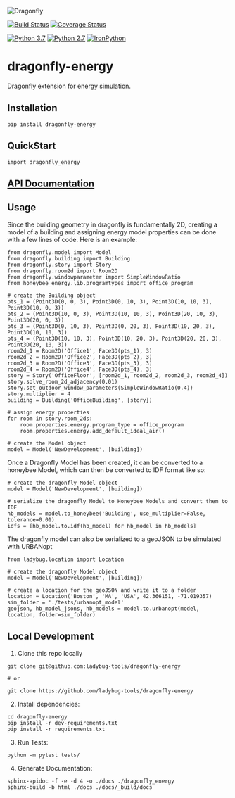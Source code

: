 ![Dragonfly](https://www.ladybug.tools/assets/img/dragonfly.png)

[![Build Status](https://github.com/ladybug-tools/dragonfly-energy/workflows/CI/badge.svg)](https://github.com/ladybug-tools/dragonfly-energy/actions)
[![Coverage Status](https://coveralls.io/repos/github/ladybug-tools/dragonfly-energy/badge.svg?branch=master)](https://coveralls.io/github/ladybug-tools/dragonfly-energy)

[![Python 3.7](https://img.shields.io/badge/python-3.7-blue.svg)](https://www.python.org/downloads/release/python-370/) [![Python 2.7](https://img.shields.io/badge/python-2.7-green.svg)](https://www.python.org/downloads/release/python-270/) [![IronPython](https://img.shields.io/badge/ironpython-2.7-red.svg)](https://github.com/IronLanguages/ironpython2/releases/tag/ipy-2.7.8/)

# dragonfly-energy

Dragonfly extension for energy simulation.

## Installation

`pip install dragonfly-energy`

## QuickStart

```
import dragonfly_energy
```

## [API Documentation](http://ladybug-tools.github.io/dragonfly-energy/docs)

## Usage
Since the building geometry in dragonfly is fundamentally 2D, creating a model of
a building and assigning energy model properties can be done with a few lines of
code. Here is an example:
```
from dragonfly.model import Model
from dragonfly.building import Building
from dragonfly.story import Story
from dragonfly.room2d import Room2D
from dragonfly.windowparameter import SimpleWindowRatio
from honeybee_energy.lib.programtypes import office_program

# create the Building object
pts_1 = (Point3D(0, 0, 3), Point3D(0, 10, 3), Point3D(10, 10, 3), Point3D(10, 0, 3))
pts_2 = (Point3D(10, 0, 3), Point3D(10, 10, 3), Point3D(20, 10, 3), Point3D(20, 0, 3))
pts_3 = (Point3D(0, 10, 3), Point3D(0, 20, 3), Point3D(10, 20, 3), Point3D(10, 10, 3))
pts_4 = (Point3D(10, 10, 3), Point3D(10, 20, 3), Point3D(20, 20, 3), Point3D(20, 10, 3))
room2d_1 = Room2D('Office1', Face3D(pts_1), 3)
room2d_2 = Room2D('Office2', Face3D(pts_2), 3)
room2d_3 = Room2D('Office3', Face3D(pts_3), 3)
room2d_4 = Room2D('Office4', Face3D(pts_4), 3)
story = Story('OfficeFloor', [room2d_1, room2d_2, room2d_3, room2d_4])
story.solve_room_2d_adjacency(0.01)
story.set_outdoor_window_parameters(SimpleWindowRatio(0.4))
story.multiplier = 4
building = Building('OfficeBuilding', [story])

# assign energy properties
for room in story.room_2ds:
    room.properties.energy.program_type = office_program
    room.properties.energy.add_default_ideal_air()

# create the Model object
model = Model('NewDevelopment', [building])
```

Once a Dragonfly Model has been created, it can be converted to a honeybee Model,
which can then be converted to IDF format like so:
```
# create the dragonfly Model object
model = Model('NewDevelopment', [building])

# serialize the dragonfly Model to Honeybee Models and convert them to IDF
hb_models = model.to_honeybee('Building', use_multiplier=False, tolerance=0.01)
idfs = [hb_model.to.idf(hb_model) for hb_model in hb_models]
```

The dragonfly model can also be serialized to a geoJSON to be simulated with URBANopt
```
from ladybug.location import Location

# create the dragonfly Model object
model = Model('NewDevelopment', [building])

# create a location for the geoJSON and write it to a folder
location = Location('Boston', 'MA', 'USA', 42.366151, -71.019357)
sim_folder = './tests/urbanopt_model'
geojson, hb_model_jsons, hb_models = model.to.urbanopt(model, location, folder=sim_folder)
```

## Local Development

1. Clone this repo locally
```
git clone git@github.com:ladybug-tools/dragonfly-energy

# or

git clone https://github.com/ladybug-tools/dragonfly-energy
```
2. Install dependencies:
```
cd dragonfly-energy
pip install -r dev-requirements.txt
pip install -r requirements.txt
```

3. Run Tests:
```
python -m pytest tests/
```

4. Generate Documentation:
```
sphinx-apidoc -f -e -d 4 -o ./docs ./dragonfly_energy
sphinx-build -b html ./docs ./docs/_build/docs
```
